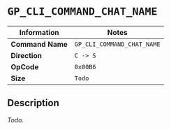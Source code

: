 # `GP_CLI_COMMAND_CHAT_NAME`

| Information               | Notes |
|---                        |---    |
| **Command Name**          | `GP_CLI_COMMAND_CHAT_NAME` |
| **Direction**             | `C -> S` |
| **OpCode**                | `0x00B6` |
| **Size**                  | `Todo` |

## Description

_Todo._